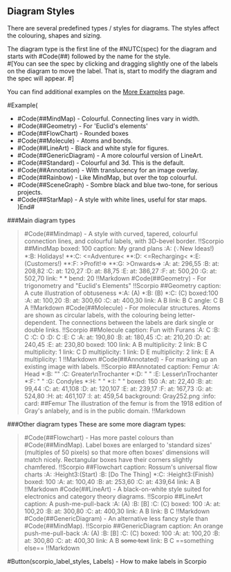 ## Diagram Styles
There are several predefined types / styles for diagrams.  The styles affect the colouring, shapes and sizing.

The diagram type is the first line of the #NUTC(spec) for the diagram and starts with #Code(##) followed by the name for the style.  
#[You can see the spec by clicking and dragging slightly one of the labels on the diagram to move the label.  That is, start to modify the diagram and the spec will appear.
#]

You can find additional examples on the [More Examples](more_examples) page.

#Example(
* #Code(##MindMap) - Colourful.  Connecting lines vary in width.
* #Code(##Geometry) - For 'Euclid's elements'
* #Code(##FlowChart) - Rounded boxes
* #Code(##Molecule) - Atoms and bonds.
* #Code(##LineArt) - Black and white style for figures.
* #Code(##GenericDiagram) - A more colourful version of LineArt.
* #Code(##Standard) - Colourful and 3d. This is the default.
* #Code(##Annotation) - With translucency for an image overlay.
* #Code(##Rainbow) - Like MindMap, but over the top colourful.
* #Code(##SceneGraph) - Sombre black and blue two-tone, for serious projects.
* #Code(##StarMap) - A style with white lines, useful for star maps.
)End#


###Main diagram types
> #Code(##Mindmap) - A style with curved, tapered, colourful connection lines, and colourful labels, with 3D-bevel border.
!!Scorpio
##MindMap
boxed: 100
caption: My grand plans
:A: (💡New Ideas!)
*:B: Holidays!
**:C: <=Adventure<
**:D: <=Recharging<
*:E: (Customers!)
**:F: >Profit!=>
**:G: >Onwards=>
:A: at: 296,55
:B: at: 208,82
:C: at: 120,27
:D: at: 88,75
:E: at: 386,27
:F: at: 500,20
:G: at: 502,70
link: * *
bend: 20
!!Markdown
> #Code(##Geometry) - For trigonometry and "Euclid's Elements"
!!Scorpio
##Geometry
caption: A cute illustration of obtuseness
*:A: (A)
*:B: (B)
*:C: (C)
boxed:100
:A: at: 100,20
:B: at: 300,60
:C: at: 400,30
link: A B
link: B C
angle: C B A
!!Markdown
> #Code(##Molecule) - For molecular structures.  Atoms are shown as circular labels, with the colouring being letter-dependent.  The connections between the labels are dark single or double links. 
!!Scorpio
##Molecule
caption: Fun with Furans
:A: C
:B: C
:C: O
:D: C
:E: C
:A: at: 190,80
:B: at: 180,45
:C: at: 210,20
:D: at: 240,45
:E: at: 230,80
boxed: 100
link: A B
multiplicity: 2
link: B C
multiplicity: 1
link: C D
multiplicity: 1
link: D E
multiplicity: 2
link: E A
multiplicity: 1
!!Markdown
> #Code(##Annotated) - For marking up an existing image with labels. 
!!Scorpio
##Annotated
caption: Femur
:A: Head
*:B: ""
:C: Greater\nTrochanter
*:D: " "
:E: Lesser\nTrochanter
*:F: " "
:G: Condyles
*:H: " "
*:I: " "
boxed: 150
:A: at: 22,40
:B: at: 99,44
:C: at: 41,108
:D: at: 120,107
:E: at: 239,17
:F: at: 167,73
:G: at: 524,80
:H: at: 461,107
:I: at: 459,54
background: Gray252.png
:info:
card:
##Femur
The illustration of the femur is from the 1918 edition of Gray's anlabely, and is in the public domain. 
!!Markdown

###Other diagram types
These are some more diagram types:

> #Code(##Flowchart) - Has more pastel colours than #Code(##MindMap).  Label boxes are enlarged to 'standard sizes' (multiples of 50 pixels) so that more often boxes' dimensions will match nicely.  Rectangular boxes have their corners slightly chamfered.
!!Scorpio
##Flowchart
caption: Rossum's universal flow charts
:A: :Height3:(Start)
:B: [Do The Thing]
*:C: :Height3:(Finish)
boxed: 100
:A: at: 100,40
:B: at: 253,60
:C: at: 439,64
link: A B
!!Markdown
> #Code(##LineArt) - A black-on-white style suited for electronics and category theory diagrams.
!!Scorpio
##LineArt
caption: A push-me-pull-back
:A: (A)
:B: [B]
:C: (C)
boxed: 100
:A: at: 100,20
:B: at: 300,80
:C: at: 400,30
link: A B
link: B C
!!Markdown
> #Code(##GenericDiagram) - An alternative less fancy style than #Code(##MindMap).
!!Scorpio
##GenericDiagram
caption: An orange push-me-pull-back
:A: (A)
:B: [B]
:C: (C)
boxed: 100
:A: at: 100,20
:B: at: 300,80
:C: at: 400,30
link: A B ~~some text~~
link: B C ==something else==
!!Markdown


 #Button(scorpio_label_styles, Labels) - How to make labels in Scorpio